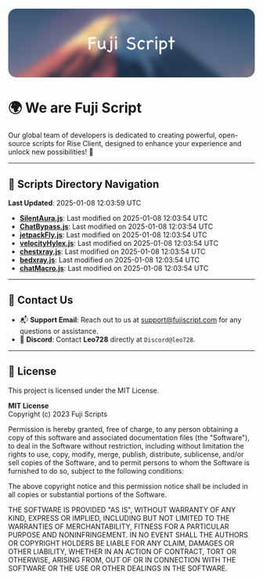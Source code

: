 ![Banner](.github/b.webp)

# 🌍 **We are Fuji Script**

Our global team of developers is dedicated to creating powerful, open-source scripts for Rise Client, designed to enhance your experience and unlock new possibilities! 🌟

---
<!-- SCRIPTS_NAVIGATION_START -->
## 📂 **Scripts Directory Navigation**

**Last Updated**: 2025-01-08 12:03:59 UTC

- **[SilentAura.js](scripts/SilentAura.js)**: Last modified on 2025-01-08 12:03:54 UTC
- **[ChatBypass.js](scripts/ChatBypass.js)**: Last modified on 2025-01-08 12:03:54 UTC
- **[jetpackFly.js](scripts/jetpackFly.js)**: Last modified on 2025-01-08 12:03:54 UTC
- **[velocityHylex.js](scripts/velocityHylex.js)**: Last modified on 2025-01-08 12:03:54 UTC
- **[chestxray.js](scripts/chestxray.js)**: Last modified on 2025-01-08 12:03:54 UTC
- **[bedxray.js](scripts/bedxray.js)**: Last modified on 2025-01-08 12:03:54 UTC
- **[chatMacro.js](scripts/chatMacro.js)**: Last modified on 2025-01-08 12:03:54 UTC

<!-- SCRIPTS_NAVIGATION_END -->

---

## 💬 **Contact Us**  
- 📬 **Support Email**: Reach out to us at [support@fujiscript.com](mailto:support@fujiscript.com) for any questions or assistance.  
- 💬 **Discord**: Contact **Leo728** directly at `Discord@leo728`.

---

## 📜 **License**

This project is licensed under the MIT License.  

**MIT License**  
Copyright (c) 2023 Fuji Scripts  

Permission is hereby granted, free of charge, to any person obtaining a copy of this software and associated documentation files (the "Software"), to deal in the Software without restriction, including without limitation the rights to use, copy, modify, merge, publish, distribute, sublicense, and/or sell copies of the Software, and to permit persons to whom the Software is furnished to do so, subject to the following conditions:  

The above copyright notice and this permission notice shall be included in all copies or substantial portions of the Software.  

THE SOFTWARE IS PROVIDED "AS IS", WITHOUT WARRANTY OF ANY KIND, EXPRESS OR IMPLIED, INCLUDING BUT NOT LIMITED TO THE WARRANTIES OF MERCHANTABILITY, FITNESS FOR A PARTICULAR PURPOSE AND NONINFRINGEMENT. IN NO EVENT SHALL THE AUTHORS OR COPYRIGHT HOLDERS BE LIABLE FOR ANY CLAIM, DAMAGES OR OTHER LIABILITY, WHETHER IN AN ACTION OF CONTRACT, TORT OR OTHERWISE, ARISING FROM, OUT OF OR IN CONNECTION WITH THE SOFTWARE OR THE USE OR OTHER DEALINGS IN THE SOFTWARE.  
